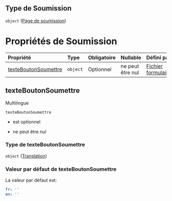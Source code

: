 ## Type de Soumission

`object` ([Page de soumission](frw-definitions-page-de-soumission.md))

# Propriétés de Soumission

| Propriété                                     | Type     | Obligatoire | Nullable         | Défini par                                                                                                                  |
| :-------------------------------------------- | :------- | :---------- | :--------------- | :-------------------------------------------------------------------------------------------------------------------------- |
| [texteBoutonSoumettre](#texteboutonsoumettre) | `object` | Optionnel   | ne peut être nul | [Fichier formulaire](frw-definitions-translation.md "schemas/form#/definitions/Soumission/properties/texteBoutonSoumettre") |

## texteBoutonSoumettre

Multilingue

`texteBoutonSoumettre`

*   est optionnel

*   ne peut être nul

### Type de texteBoutonSoumettre

`object` ([Translation](frw-definitions-translation.md))

### Valeur par défaut de texteBoutonSoumettre

La valeur par défaut est:

```yaml
fr: ''
en: ''

```
